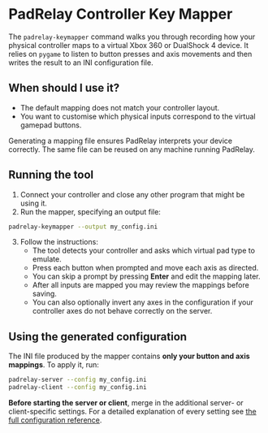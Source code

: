 # PadRelay Controller Key Mapper

The `padrelay-keymapper` command walks you through recording how your physical controller maps to a virtual Xbox 360 or DualShock 4 device. It relies on `pygame` to listen to button presses and axis movements and then writes the result to an INI configuration file.

## When should I use it?

- The default mapping does not match your controller layout.
- You want to customise which physical inputs correspond to the virtual gamepad buttons.

Generating a mapping file ensures PadRelay interprets your device correctly. The same file can be reused on any machine running PadRelay.

## Running the tool

1. Connect your controller and close any other program that might be using it.
2. Run the mapper, specifying an output file:

```bash
padrelay-keymapper --output my_config.ini
```

3. Follow the instructions:
   - The tool detects your controller and asks which virtual pad type to emulate.
   - Press each button when prompted and move each axis as directed.
   - You can skip a prompt by pressing **Enter** and edit the mapping later.
   - After all inputs are mapped you may review the mappings before saving.
   - You can also optionally invert any axes in the configuration if your controller axes do not behave correctly on the server.

## Using the generated configuration

The INI file produced by the mapper contains **only your button and axis mappings**. To apply it, run:

```bash
padrelay-server --config my_config.ini
padrelay-client --config my_config.ini
```

**Before starting the server or client**, merge in the additional server- or client-specific settings. For a detailed explanation of every setting see [the full configuration reference](CONFIGURATION.md).

